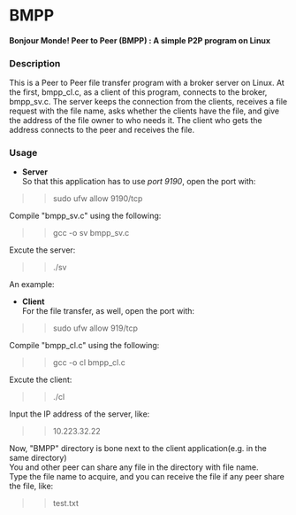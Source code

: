 # BMPP
#### Bonjour Monde! Peer to Peer (BMPP) : A simple P2P program on Linux  

### Description
This is a Peer to Peer file transfer program with a broker server on Linux. At the first, bmpp_cl.c, as a client of this program,
connects to the broker, bmpp_sv.c. The server keeps the connection from the clients, receives a file request with the file name,
asks whether the clients have the file, and give the address of the file owner to who needs it. The client who gets the address 
connects to the peer and receives the file.  

### Usage
* **Server**  
So that this application has to use _port 9190_, open the port with:
>> sudo ufw allow 9190/tcp

Compile "bmpp_sv.c" using the following:  
>> gcc -o sv bmpp_sv.c  
  
Excute the server:  
>> ./sv  
  
An example:  

  
* **Client**  
For the file transfer, as well, open the port with:  
>> sudo ufw allow 919/tcp  
  
Compile "bmpp_cl.c" using the following:  
>> gcc -o cl bmpp_cl.c  
  
Excute the client:  
>> ./cl  
  
Input the IP address of the server, like:  
>> 10.223.32.22  
  
Now, "BMPP" directory is bone next to the client application(e.g. in the same directory)  
You and other peer can share any file in the directory with file name.  
Type the file name to acquire, and you can receive the file if any peer share the file, like:  
>> test.txt  

